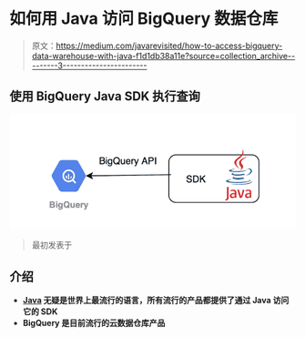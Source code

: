 # 如何用 Java 访问 BigQuery 数据仓库

> 原文：<https://medium.com/javarevisited/how-to-access-bigquery-data-warehouse-with-java-f1d1db38a11e?source=collection_archive---------3----------------------->

## 使用 BigQuery Java SDK 执行查询

[![](img/5ad26f1d38b72c03a0cbffeeed85ee39.png)](https://javarevisited.blogspot.com/2018/04/top-5-hadoop-courses-to-learn-online.html)

> 最初发表于[](https://asyncq.com/how-to-access-bigquery-data-warehouse-with-java)

## **介绍**

*   **[Java](/javarevisited/top-5-java-online-courses-for-beginners-best-of-lot-1e1e240a758) 无疑是世界上最流行的语言，所有流行的产品都提供了通过 Java 访问它的 SDK**
*   **BigQuery 是目前流行的云数据仓库产品**